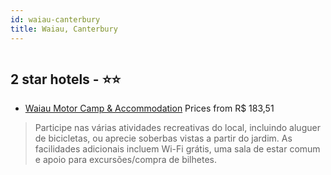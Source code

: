 ```yaml
---
id: waiau-canterbury
title: Waiau, Canterbury
---
```


<center><img src="https://i.travelapi.com/hotels/17000000/16010000/16009700/16009696/a8fd8a7a_z.jpg" alt="" /></center>


##  2 star hotels - ⭐️⭐️

-    [Waiau Motor Camp & Accommodation](https://www.hurb.com/br/aud/https://www.hurb.com/br/hotels/waiau/waiau-motor-camp-accommodation-HT-YN3I?cmp=18055) Prices from R$ 183,51
   > Participe nas várias atividades recreativas do local, incluindo aluguer de bicicletas, ou aprecie soberbas vistas a partir do jardim. As facilidades adicionais incluem Wi-Fi grátis, uma sala de estar comum e apoio para excursões/compra de bilhetes.

